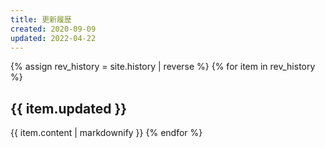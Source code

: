 ```yaml
---
title: 更新履歴
created: 2020-09-09
updated: 2022-04-22
---
```

{% assign rev_history = site.history | reverse %}
{% for item in rev_history %}
## <a name="{{ item.updated }}">{{ item.updated }}</a>
{{ item.content | markdownify }}
{% endfor %}
